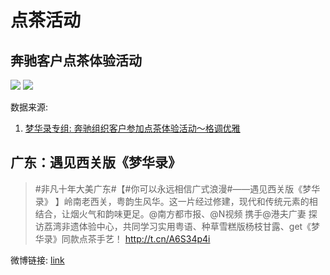 # 点茶活动

## 奔驰客户点茶体验活动

![](/image/xianxi/benchi-1.webp)
![](/image/xianxi/benchi-2.webp)

数据来源:

1. [梦华录专组: 奔驰组织客户参加点茶体验活动～格调优雅 ](https://www.douban.com/group/topic/270287755/?_i=4515765Rn8heGv)


## 广东：遇见西关版《梦华录》

> #非凡十年大美广东#【#你可以永远相信广式浪漫#——遇见西关版《梦华录》 】岭南老西关，粤韵生风华。这一片经过修建，现代和传统元素的相结合，让烟火气和韵味更足。@南方都市报、@N视频 携手@港夫广妻 探访荔湾非遗体验中心，共同学习实用粤语、种草雪糕版杨枝甘露、get《梦华录》同款点茶手艺！ http://t.cn/A6S34p4i

微博链接: [link](https://share.api.weibo.cn/share/338925378,4814391772715173.html?weibo_id=4814391772715173)
